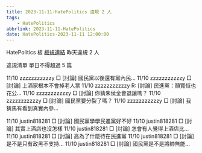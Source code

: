 ```yaml
---
title: 2023-11-11-HatePolitics 違規 2 人
tags:
    - HatePolitics
abbrlink: 2023-11-11-HatePolitics
date: HatePolitics-2023-11-11 12:00:00
---
```

HatePolitics 板 [板規連結](https://www.ptt.cc/bbs/HatePolitics/M.1617115262.A.D60.html)
昨天違規 2 人
<!-- more -->

違規清單
單日不得超過 5 篇

11/10 zzzzzzzzzzzy □ [討論] 國民黨以後還有黨內民…
11/10 zzzzzzzzzzzy □ [討論] 上酒家根本不會掉老人票
11/10 zzzzzzzzzzzy R: [討論] 民進黨：顏寬恒也花公…
11/10 zzzzzzzzzzzy □ [討論] 你猜朱侯金會退讓嗎？
11/10 zzzzzzzzzzzy □ [討論] 國民黨要分裂了嗎？
11/10 zzzzzzzzzzzy □ [討論] 我猜馬有看到真實內參…

11/10 justin818281 □ [討論] 國民黨學學民進黨好不好
11/10 justin818281 □ [討論] 其實上酒店也沒怎樣
11/10 justin818281 □ [討論] 怎會有人覺得上酒店比…
11/10 justin818281 □ [討論] 高為了什麼待在民進黨
11/10 justin818281 □ [討論] 是不是只有政黑不支持…
11/10 justin818281 □ [討論] 國民黨是不是將帥無能…